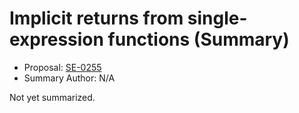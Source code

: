 # Implicit returns from single-expression functions (Summary)

* Proposal: [SE-0255](https://github.com/apple/swift-evolution/blob/main/proposals/0255-omit-return.md)
* Summary Author: N/A

Not yet summarized.
